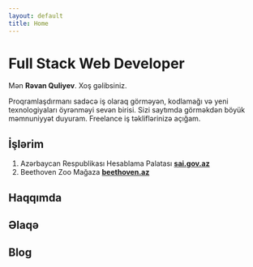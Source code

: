 ```yaml
---
layout: default
title: Home
---
```


# Full Stack Web Developer 
Mən **Rəvan Quliyev**. Xoş gəlibsiniz.

Proqramlaşdırmanı sadəcə iş olaraq görməyən, kodlamağı və yeni texnologiyaları öyrənməyi sevən birisi. Sizi saytımda görməkdən böyük məmnuniyyət duyuram. Freelance iş təkliflərinizə açığam.

## İşlərim

  1. Azərbaycan Respublikası Hesablama Palatası **[sai.gov.az](https://sai.gov.az)**
  2. Beethoven Zoo Mağaza **[beethoven.az](https://beethoven.az)**

## Haqqımda

## Əlaqə

## Blog